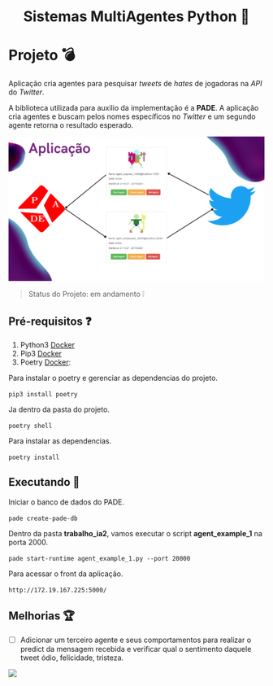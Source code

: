 <h1 align="center">Sistemas MultiAgentes Python 👋</h1>
<p>
</p>

# Projeto :bomb:
Aplicação cria agentes para pesquisar <i>tweets</i> de <i>hates</i> de jogadoras na <i>API</i> do <i>Twitter</i>.

A biblioteca utilizada para auxilio da implementação é a **PADE**.
A aplicação cria agentes e buscam pelos nomes específicos no <i>Twitter</i> e um segundo agente retorna
o resultado esperado.


![Tags](a1r.PNG)


> Status do Projeto: em andamento :grey_exclamation:

## Pré-requisitos :question:
1. Python3 [Docker](https://www.python.org/downloads/)
2. Pip3 [Docker](https://pip.pypa.io/en/stable/)
3. Poetry [Docker](https://python-poetry.org/):

Para instalar o poetry e gerenciar as dependencias do projeto.

`pip3 install poetry`

Ja dentro da pasta do projeto.

`poetry shell`

Para instalar as dependencias.

`poetry install`


## Executando :running:
Iniciar o banco de dados do PADE.

`pade create-pade-db`

Dentro da pasta **trabalho_ia2**, vamos executar o script **agent_example_1** na porta 2000.

`pade start-runtime agent_example_1.py --port 20000`

Para acessar o front da aplicação.

`http://172.19.167.225:5000/`

## Melhorias :trophy:
- [ ] Adicionar um terceiro agente e seus comportamentos para realizar o predict da mensagem recebida
e verificar qual o sentimento daquele tweet ódio, felicidade, tristeza.


<p align="justify"> </p> <img src="https://img.shields.io/static/v1?label=Python&message=Bert&color=brightgreengreen&style=for-the-badge&logo=Python"/>


